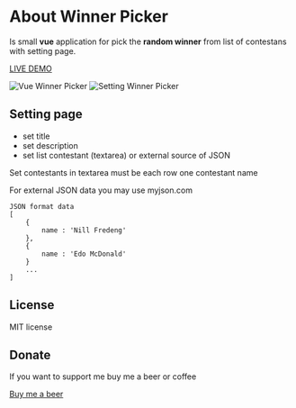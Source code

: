 
# About Winner Picker

Is small **vue** application for pick the **random winner** from list of contestans with setting page.
  
  [LIVE DEMO](http://vue.mcore.sk/)

  ![Vue Winner Picker](http://vue.mcore.sk/img/winner-picker-01.png)
  ![Setting Winner Picker](http://vue.mcore.sk/img/winner-picker-02.png)

## Setting page

 - set title
 - set description
 - set list contestant (textarea) or external source of JSON
 
 Set contestants in textarea must be each row one contestant name
 
 For external JSON data you may use myjson.com

```
JSON format data
[
	{
		name : 'Nill Fredeng'
	},
	{
		name : 'Edo McDonald'
	}
	...
]
```

## License 

MIT license

## Donate

If you want to support me buy me a beer or coffee

[Buy me a beer](https://www.paypal.com/cgi-bin/webscr?cmd=_s-xclick&hosted_button_id=CTVR3KETLZS9L&source=url)
